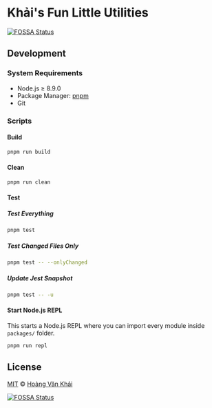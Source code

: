 # Khải's Fun Little Utilities
[![FOSSA Status](https://app.fossa.io/api/projects/git%2Bgithub.com%2Fksxnodeapps%2Ffun-little-utilities.svg?type=shield)](https://app.fossa.io/projects/git%2Bgithub.com%2Fksxnodeapps%2Ffun-little-utilities?ref=badge_shield)

## Development

### System Requirements

* Node.js ≥ 8.9.0
* Package Manager: [pnpm](https://pnpm.js.org/)
* Git

### Scripts

#### Build

```sh
pnpm run build
```

#### Clean

```sh
pnpm run clean
```

#### Test

##### Test Everything

```sh
pnpm test
```

##### Test Changed Files Only

```sh
pnpm test -- --onlyChanged
```

##### Update Jest Snapshot

```sh
pnpm test -- -u
```

#### Start Node.js REPL

This starts a Node.js REPL where you can import every module inside `packages/` folder.

```sh
pnpm run repl
```

## License

[MIT](https://git.io/fxKXN) © [Hoàng Văn Khải](https://github.com/KSXGitHub)

[![FOSSA Status](https://app.fossa.io/api/projects/git%2Bgithub.com%2Fksxnodeapps%2Ffun-little-utilities.svg?type=large)](https://app.fossa.io/projects/git%2Bgithub.com%2Fksxnodeapps%2Ffun-little-utilities?ref=badge_large)
